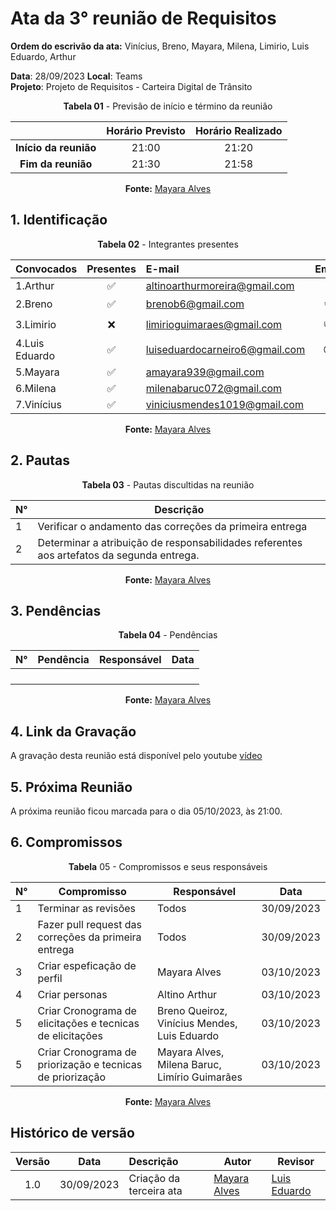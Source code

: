 # Ata da  3° reunião de Requisitos

**Ordem do escrivão da ata:** Vinícius, Breno, Mayara, Milena, Limirio, Luis Eduardo,
Arthur

**Data**:   28/09/2023 **Local**: Teams <br>
**Projeto**: Projeto de Requisitos - Carteira Digital de Trânsito <br>

<center>

**Tabela 01** - Previsão de início e término da reunião

|   | Horário Previsto | Horário Realizado |
|:-:| :-: | :-: |
|**Início da reunião**| 21:00 | 21:20 |
|**Fim da reunião**| 21:30 | 21:58 |

**Fonte:** [Mayara Alves](https://github.com/Mayara-tech)

</center>


## 1. Identificação

<center>

**Tabela 02** - Integrantes presentes

| Convocados    | Presentes         | E-mail                        | Emoji |
| ---           | :---:             | :--                           | :---: |
| 1.Arthur      |:white_check_mark: |altinoarthurmoreira@gmail.com  |:space_invader:|
| 2.Breno       |:white_check_mark: |brenob6@gmail.com              |:coffee:       |
| 3.Limirio     |:x:                |limirioguimaraes@gmail.com     |:thumbsup:     |
| 4.Luis Eduardo|:white_check_mark: |luiseduardocarneiro6@gmail.com |:sunglasses:   |
| 5.Mayara      |:white_check_mark: |amayara939@gmail.com           |:fist:         |
| 6.Milena      |:white_check_mark: |milenabaruc072@gmail.com       |:fairy:        |
| 7.Vinícius    |:white_check_mark: |viniciusmendes1019@gmail.com   |:cold_face:    |

**Fonte:** [Mayara Alves](https://github.com/Mayara-tech)

</center>

## 2. Pautas

<center>
  
**Tabela 03** - Pautas discultidas na reunião

| **N°** | **Descrição**|
|---|-----------------|
| 1 |  Verificar o andamento das correções da primeira entrega |
| 2 |  Determinar a atribuição de responsabilidades referentes aos artefatos da segunda entrega. |

**Fonte:** [Mayara Alves](https://github.com/Mayara-tech)


</center>

## 3. Pendências

<center>

**Tabela 04** - Pendências

| **N°** | **Pendência** | **Responsável** | **Data** |
|--------|---------------|-----------------|----------|
|        |               |                 |          |
|        |               |                 |          |
|        |               |                 |          |
|        |               |                 |          |

**Fonte:** [Mayara Alves](https://github.com/Mayara-tech)

</center>

## 4. Link da Gravação
A gravação desta reunião está disponível pelo youtube [vídeo](https://www.youtube.com/watch?v=oKn5t2MwAjg)

## 5. Próxima Reunião

A próxima reunião ficou marcada para o dia 05/10/2023, às 21:00.

## 6. Compromissos

<center>

**Tabela** 05 - Compromissos e seus responsáveis

|**N°** | **Compromisso**                                           | **Responsável**                                | **Data**  |
|------ |-------------------------------------                      |------------------                              |-----------|
| 1     | Terminar as revisões                                      | Todos                                          | 30/09/2023|
| 2     | Fazer pull request das correções da primeira entrega      | Todos                                          | 30/09/2023|
| 3     | Criar espeficação de perfil                               | Mayara Alves                                   | 03/10/2023|
| 4     | Criar personas                                            | Altino Arthur                                  | 03/10/2023|
| 5     | Criar Cronograma de elicitações e tecnicas de elicitações | Breno Queiroz, Vinícius Mendes, Luis Eduardo   | 03/10/2023|
| 5     | Criar Cronograma de priorização e tecnicas de priorização | Mayara Alves, Milena Baruc, Limírio Guimarães  | 03/10/2023|

**Fonte:** [Mayara Alves](https://github.com/Mayara-tech)

</center>

## Histórico de versão

| Versão | Data      | Descrição | Autor | Revisor |
| :-:    | :-----:   | :------   | ----  | ------- |
| 1.0    |30/09/2023 | Criação da terceira ata |[Mayara Alves](https://github.com/Mayara-tech)|[Luis Eduardo](https://github.com/LuisMiranda10) |
